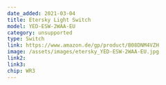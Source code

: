 ```yaml
---
date_added: 2021-03-04
title: Etersky Light Switch 
model: YED-ESW-2WAA-EU
category: unsupported
type: Switch
link: https://www.amazon.de/gp/product/B08DNM4VZH
image: /assets/images/etersky_YED-ESW-2WAA-EU.jpg
link2: 
link3: 
chip: WR3
---
```

